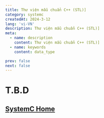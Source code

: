 ```yaml
---
title: Thư viện mẫu chuẩn C++ (STL)]
category: systemc
createdAt: 2024-3-12
lang: 'vi-VN'
description: Thư viện mẫu chuẩn C++ (STL)]
meta:
  - name: description
    content: Thư viện mẫu chuẩn C++ (STL)]
  - name: keywords
    content: data_type

prev: false
next: false
---
```



# T.B.D


## [SystemC Home](/danh-muc/systemc.md)